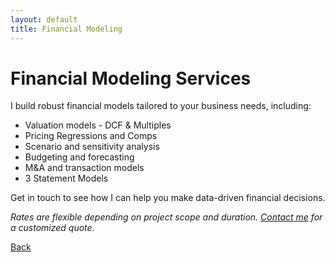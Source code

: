 ```yaml
---
layout: default
title: Financial Modeling
---
```


# Financial Modeling Services

I build robust financial models tailored to your business needs, including:

- Valuation models - DCF & Multiples
- Pricing Regressions and Comps  
- Scenario and sensitivity analysis  
- Budgeting and forecasting  
- M&A and transaction models
- 3 Statement Models

Get in touch to see how I can help you make data-driven financial decisions.

*Rates are flexible depending on project scope and duration. [Contact me](contact.md) for a customized quote.*

[Back](index.md)
